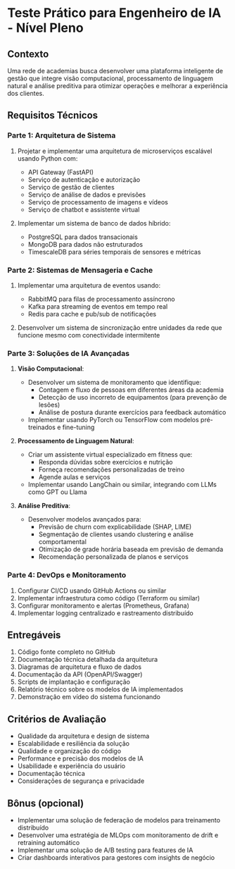 # Teste Prático para Engenheiro de IA - Nível Pleno

## Contexto
Uma rede de academias busca desenvolver uma plataforma inteligente de gestão que integre visão computacional, processamento de linguagem natural e análise preditiva para otimizar operações e melhorar a experiência dos clientes.

## Requisitos Técnicos

### Parte 1: Arquitetura de Sistema
1. Projetar e implementar uma arquitetura de microserviços escalável usando Python com:
   - API Gateway (FastAPI)
   - Serviço de autenticação e autorização
   - Serviço de gestão de clientes
   - Serviço de análise de dados e previsões
   - Serviço de processamento de imagens e vídeos
   - Serviço de chatbot e assistente virtual

2. Implementar um sistema de banco de dados híbrido:
   - PostgreSQL para dados transacionais
   - MongoDB para dados não estruturados
   - TimescaleDB para séries temporais de sensores e métricas

### Parte 2: Sistemas de Mensageria e Cache
1. Implementar uma arquitetura de eventos usando:
   - RabbitMQ para filas de processamento assíncrono
   - Kafka para streaming de eventos em tempo real
   - Redis para cache e pub/sub de notificações

2. Desenvolver um sistema de sincronização entre unidades da rede que funcione mesmo com conectividade intermitente

### Parte 3: Soluções de IA Avançadas

1. **Visão Computacional**:
   - Desenvolver um sistema de monitoramento que identifique:
     - Contagem e fluxo de pessoas em diferentes áreas da academia
     - Detecção de uso incorreto de equipamentos (para prevenção de lesões)
     - Análise de postura durante exercícios para feedback automático
   - Implementar usando PyTorch ou TensorFlow com modelos pré-treinados e fine-tuning

2. **Processamento de Linguagem Natural**:
   - Criar um assistente virtual especializado em fitness que:
     - Responda dúvidas sobre exercícios e nutrição
     - Forneça recomendações personalizadas de treino
     - Agende aulas e serviços
   - Implementar usando LangChain ou similar, integrando com LLMs como GPT ou Llama

3. **Análise Preditiva**:
   - Desenvolver modelos avançados para:
     - Previsão de churn com explicabilidade (SHAP, LIME)
     - Segmentação de clientes usando clustering e análise comportamental
     - Otimização de grade horária baseada em previsão de demanda
     - Recomendação personalizada de planos e serviços

### Parte 4: DevOps e Monitoramento
1. Configurar CI/CD usando GitHub Actions ou similar
2. Implementar infraestrutura como código (Terraform ou similar)
3. Configurar monitoramento e alertas (Prometheus, Grafana)
4. Implementar logging centralizado e rastreamento distribuído

## Entregáveis
1. Código fonte completo no GitHub
2. Documentação técnica detalhada da arquitetura
3. Diagramas de arquitetura e fluxo de dados
4. Documentação da API (OpenAPI/Swagger)
5. Scripts de implantação e configuração
6. Relatório técnico sobre os modelos de IA implementados
7. Demonstração em vídeo do sistema funcionando

## Critérios de Avaliação
- Qualidade da arquitetura e design de sistema
- Escalabilidade e resiliência da solução
- Qualidade e organização do código
- Performance e precisão dos modelos de IA
- Usabilidade e experiência do usuário
- Documentação técnica
- Considerações de segurança e privacidade

## Bônus (opcional)
- Implementar uma solução de federação de modelos para treinamento distribuído
- Desenvolver uma estratégia de MLOps com monitoramento de drift e retraining automático
- Implementar uma solução de A/B testing para features de IA
- Criar dashboards interativos para gestores com insights de negócio
